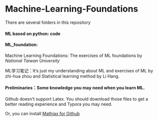 # Machine-Learning-Foundations

There are several folders in this repository

#### ML based on python: code

#### ML_foundation:

Machine Learning Foundations: The exercises of ML foundations by *National Taiwan University*

ML学习笔记：It’s just my understanding about ML and exercises of ML by zhi-hua zhou and Statistical learning method by Li Hang.

#### Preliminaries：Some knowledge you may need when you learn ML.

Github doesn’t support Latex. You should download those files to get a better reading experience and Typora you may need. 

Or, you can install [Mathjax for Github](https://chrome.google.com/webstore/detail/mathjax-plugin-for-github/ioemnmodlmafdkllaclgeombjnmnbima/related)
